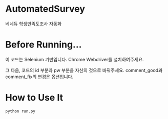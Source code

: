 # AutomatedSurvey
베네듀 학생만족도조사 자동화

# Before Running...
이 코드는 Selenium 기반입니다.
Chrome Webdriver를 설치하여주세요.

그 다음, 코드의 id 부분과 pw 부분을 자신의 것으로 바꿔주세요.
comment_good과 comment_fix의 변경은 옵션입니다.

# How to Use It

```
python run.py
```
